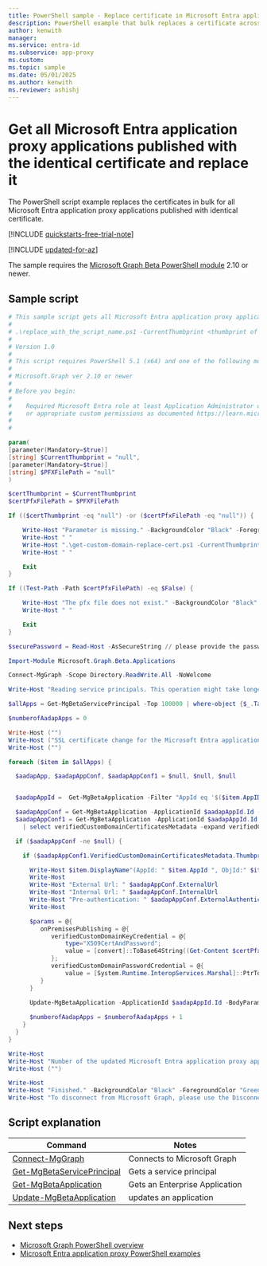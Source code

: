 ```yaml
---
title: PowerShell sample - Replace certificate in Microsoft Entra application proxy apps
description: PowerShell example that bulk replaces a certificate across Microsoft Entra application proxy applications.
author: kenwith
manager: 
ms.service: entra-id
ms.subservice: app-proxy
ms.custom: 
ms.topic: sample
ms.date: 05/01/2025
ms.author: kenwith
ms.reviewer: ashishj
---
```


# Get all Microsoft Entra application proxy applications published with the identical certificate and replace it

The PowerShell script example replaces the certificates in bulk for all Microsoft Entra application proxy applications published with identical certificate.

[!INCLUDE [quickstarts-free-trial-note](~/includes/azure-docs-pr/quickstarts-free-trial-note.md)]

[!INCLUDE [updated-for-az](~/includes/azure-docs-pr/updated-for-az.md)]

The sample requires the [Microsoft Graph Beta PowerShell module](/powershell/microsoftgraph/installation) 2.10 or newer.

## Sample script

```powershell
# This sample script gets all Microsoft Entra application proxy applications published with the identical certificate.
#
# .\replace_with_the_script_name.ps1 -CurrentThumbprint <thumbprint of the current certificate> -PFXFilePath <full path with PFX filename>
#
# Version 1.0
#
# This script requires PowerShell 5.1 (x64) and one of the following modules:
#
# Microsoft.Graph ver 2.10 or newer
#
# Before you begin:
#    
#    Required Microsoft Entra role at least Application Administrator or Application Developer 
#    or appropriate custom permissions as documented https://learn.microsoft.com/azure/active-directory/roles/custom-enterprise-app-permissions
#
# 

param(
[parameter(Mandatory=$true)]
[string] $CurrentThumbprint = "null",
[parameter(Mandatory=$true)]
[string] $PFXFilePath = "null"
)

$certThumbprint = $CurrentThumbprint
$certPfxFilePath = $PFXFilePath

If (($certThumbprint -eq "null") -or ($certPfxFilePath -eq "null")) {

    Write-Host "Parameter is missing." -BackgroundColor "Black" -ForegroundColor "Green"
    Write-Host " "
    Write-Host ".\get-custom-domain-replace-cert.ps1 -CurrentThumbprint <thumbprint of the current certificate> -PFXFilePath <full path with PFX filename>" -BackgroundColor "Black" -ForegroundColor "Green"
    Write-Host " "

    Exit
}

If ((Test-Path -Path $certPfxFilePath) -eq $False) {

    Write-Host "The pfx file does not exist." -BackgroundColor "Black" -ForegroundColor "Red"
    Write-Host " "

    Exit
}

$securePassword = Read-Host -AsSecureString // please provide the password of the pfx file

Import-Module Microsoft.Graph.Beta.Applications

Connect-MgGraph -Scope Directory.ReadWrite.All -NoWelcome

Write-Host "Reading service principals. This operation might take longer..." -BackgroundColor "Black" -ForegroundColor "Green"

$allApps = Get-MgBetaServicePrincipal -Top 100000 | where-object {$_.Tags -Contains "WindowsAzureActiveDirectoryOnPremApp"}

$numberofAadapApps = 0

Write-Host ("")
Write-Host ("SSL certificate change for the Microsoft Entra application proxy apps below:")
Write-Host ("")

foreach ($item in $allApps) {

  $aadapApp, $aadapAppConf, $aadapAppConf1 = $null, $null, $null


  $aadapAppId =  Get-MgBetaApplication -Filter "AppId eq '$($item.AppID)'"

  $aadapAppConf = Get-MgBetaApplication -ApplicationId $aadapAppId.Id -ErrorAction SilentlyContinue -select OnPremisesPublishing | select OnPremisesPublishing -expand OnPremisesPublishing 
  $aadapAppConf1 = Get-MgBetaApplication -ApplicationId $aadapAppId.Id -ErrorAction SilentlyContinue -select OnPremisesPublishing | select OnPremisesPublishing -expand OnPremisesPublishing `
    | select verifiedCustomDomainCertificatesMetadata -expand verifiedCustomDomainCertificatesMetadata 

  if ($aadapAppConf -ne $null) {

    if ($aadapAppConf1.VerifiedCustomDomainCertificatesMetadata.Thumbprint -match $certThumbprint) {

      Write-Host $item.DisplayName"(AppId: " $item.AppId ", ObjId:" $item.Id")" -BackgroundColor "Black" -ForegroundColor "White"
      Write-Host
      Write-Host "External Url: " $aadapAppConf.ExternalUrl
      Write-Host "Internal Url: " $aadapAppConf.InternalUrl
      Write-Host "Pre-authentication: " $aadapAppConf.ExternalAuthenticationType
      Write-Host

      $params = @{
         onPremisesPublishing = @{
            verifiedCustomDomainKeyCredential = @{
                type="X509CertAndPassword";
                value = [convert]::ToBase64String((Get-Content $certPfxFilePath -Encoding byte));
            };
            verifiedCustomDomainPasswordCredential = @{
                value = [System.Runtime.InteropServices.Marshal]::PtrToStringAuto([System.Runtime.InteropServices.Marshal]::SecureStringToBSTR($securePassword)) };
         }
      }

      Update-MgBetaApplication -ApplicationId $aadapAppId.Id -BodyParameter $params
  
      $numberofAadapApps = $numberofAadapApps + 1
    }
  }
}

Write-Host
Write-Host "Number of the updated Microsoft Entra application proxy applications: " $numberofAadapApps -BackgroundColor "Black" -ForegroundColor "White"
Write-Host ("")

Write-Host
Write-Host "Finished." -BackgroundColor "Black" -ForegroundColor "Green"
Write-Host "To disconnect from Microsoft Graph, please use the Disconnect-MgGraph cmdlet."
```

## Script explanation

| Command | Notes |
|---|---|
|[Connect-MgGraph](/powershell/module/microsoft.graph.authentication/connect-mggraph)| Connects to Microsoft Graph|
|[Get-MgBetaServicePrincipal](/powershell/module/microsoft.graph.applications/get-mgserviceprincipal)| Gets a service principal|
|[Get-MgBetaApplication](/powershell/module/microsoft.graph.beta.applications/get-mgbetaapplication)| Gets an Enterprise Application|
|[Update-MgBetaApplication](/powershell/module/microsoft.graph.beta.applications/update-mgbetaapplication)| updates an application|

## Next steps

- [Microsoft Graph PowerShell overview](/powershell/microsoftgraph/overview)
- [Microsoft Entra application proxy PowerShell examples](../application-proxy-powershell-samples.md)
